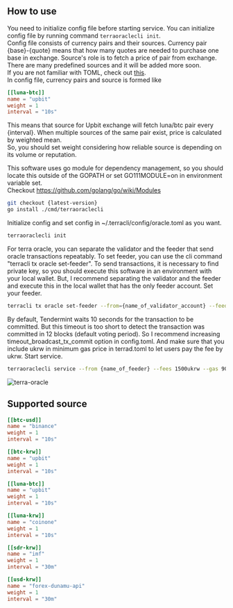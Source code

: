 ## How to use
You need to initialize config file before starting service. You can initialize config file by running command `terraoraclecli init`.  
Config file consists of currency pairs and their sources. Currency pair {base}-{quote} means that how many quotes are needed to purchase one base in exchange.
Source's role is to fetch a price of pair from exchange. There are many predefined sources and it will be added more soon.  
If you are not familiar with TOML, check out [this](https://learnxinyminutes.com/docs/toml/).  
In config file, currency pairs and source is formed like
```toml
[[luna-btc]]
name = "upbit"
weight = 1
interval = "10s"
```
This means that source for Upbit exchange will fetch luna/btc pair every {interval}.
When multiple sources of the same pair exist, price is calculated by weighted mean.  
So, you should set weight considering how reliable source is depending on its volume or reputation.

This software uses go module for dependency management, so you should locate this outside of the GOPATH or set GO111MODULE=on in environment variable set.  
Checkout https://github.com/golang/go/wiki/Modules  
```sh
git checkout {latest-version}
go install ./cmd/terraoraclecli
```
Initialize config and set config in ~/.terracli/config/oracle.toml as you want.
```sh
terraoraclecli init
```
For terra oracle, you can separate the validator and the feeder that send oracle transactions repeatably. To set feeder, you can use the cli command "terracli tx oracle set-feeder". To send transactions, it is necessary to find private key, so you should execute this software in an environment with your local wallet. But, I recommend separating the validator and the feeder and execute this in the local wallet that has the only feeder account.
Set your feeder.
```sh
terracli tx oracle set-feeder --from={name_of_validator_account} --feeder={address_of_feeder} --gas=auto --gas-adjustment=1.25
```
By default, Tendermint waits 10 seconds for the transaction to be committed. But this timeout is too short to detect the transaction was committed in 12 blocks (default voting period). So I recommend increasing timeout_broadcast_tx_commit option in config.toml.
And make sure that you include ukrw in minimum gas price in terrad.toml to let users pay the fee by ukrw.
Start service.
```sh
terraoraclecli service --from {name_of_feeder} --fees 1500ukrw --gas 90000 --broadcast-mode block --validator terravaloper1~~~~~~~
```

![terra-oracle](https://user-images.githubusercontent.com/16339680/59500255-0800ec80-8ed4-11e9-88f1-2f706b7888a6.png)

## Supported source
```toml
[[btc-usd]]
name = "binance"
weight = 1
interval = "10s"

[[btc-krw]]
name = "upbit"
weight = 1
interval = "10s"

[[luna-btc]]
name = "upbit"
weight = 1
interval = "10s"

[[luna-krw]]
name = "coinone"
weight = 1
interval = "10s"

[[sdr-krw]]
name = "imf"
weight = 1
interval = "30m"

[[usd-krw]]
name = "forex-dunamu-api"
weight = 1
interval = "30m"
```
